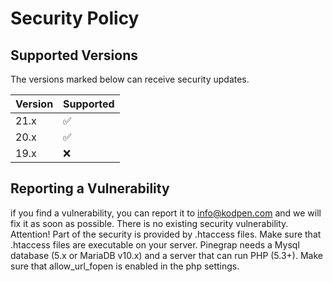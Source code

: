 # Security Policy

## Supported Versions

The versions marked below can receive security updates.

| Version | Supported          |
| ------- | ------------------ |
| 21.x    | :white_check_mark: |
| 20.x    | :white_check_mark: |
| 19.x    | :x:                |

## Reporting a Vulnerability
if you find a vulnerability, you can report it to info@kodpen.com and we will fix it as soon as possible.
There is no existing security vulnerability.
Attention! Part of the security is provided by .htaccess files. Make sure that .htaccess files are executable on your server. 
Pinegrap needs a Mysql database (5.x or MariaDB v10.x) and a server that can run PHP (5.3+). Make sure that allow_url_fopen is enabled in the php settings.
